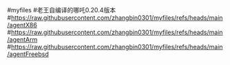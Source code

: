 #myfiles
#老王自编译的哪吒0.20.4版本
#https://raw.githubusercontent.com/zhangbin0301/myfiles/refs/heads/main/agentX86
#https://raw.githubusercontent.com/zhangbin0301/myfiles/refs/heads/main/agentArm
#https://raw.githubusercontent.com/zhangbin0301/myfiles/refs/heads/main/agentFreebsd
